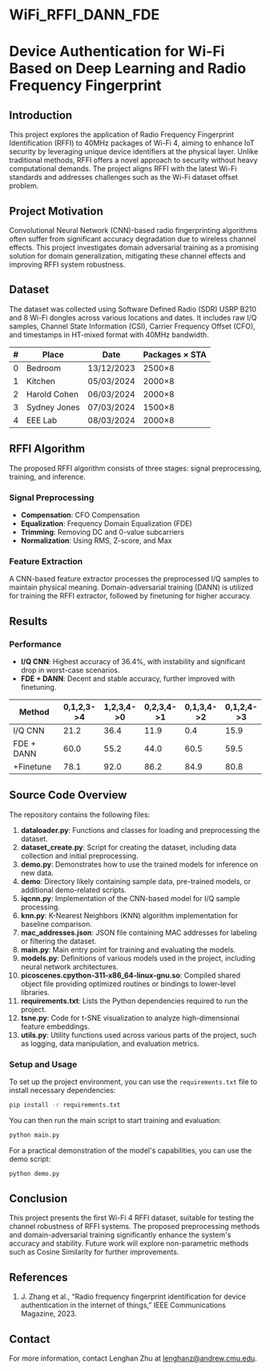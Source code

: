 # WiFi_RFFI_DANN_FDE
# Device Authentication for Wi-Fi Based on Deep Learning and Radio Frequency Fingerprint

## Introduction

This project explores the application of Radio Frequency Fingerprint Identification (RFFI) to 40MHz packages of Wi-Fi 4, aiming to enhance IoT security by leveraging unique device identifiers at the physical layer. Unlike traditional methods, RFFI offers a novel approach to security without heavy computational demands. The project aligns RFFI with the latest Wi-Fi standards and addresses challenges such as the Wi-Fi dataset offset problem.

## Project Motivation

Convolutional Neural Network (CNN)-based radio fingerprinting algorithms often suffer from significant accuracy degradation due to wireless channel effects. This project investigates domain adversarial training as a promising solution for domain generalization, mitigating these channel effects and improving RFFI system robustness.

## Dataset

The dataset was collected using Software Defined Radio (SDR) USRP B210 and 8 Wi-Fi dongles across various locations and dates. It includes raw I/Q samples, Channel State Information (CSI), Carrier Frequency Offset (CFO), and timestamps in HT-mixed format with 40MHz bandwidth.

| #  | Place           | Date       | Packages × STA |
|----|-----------------|------------|----------------|
| 0  | Bedroom         | 13/12/2023 | 2500×8         |
| 1  | Kitchen         | 05/03/2024 | 2000×8         |
| 2  | Harold Cohen    | 06/03/2024 | 2000×8         |
| 3  | Sydney Jones    | 07/03/2024 | 1500×8         |
| 4  | EEE Lab         | 08/03/2024 | 2000×8         |

## RFFI Algorithm

The proposed RFFI algorithm consists of three stages: signal preprocessing, training, and inference. 

### Signal Preprocessing

- **Compensation**: CFO Compensation
- **Equalization**: Frequency Domain Equalization (FDE)
- **Trimming**: Removing DC and 0-value subcarriers
- **Normalization**: Using RMS, Z-score, and Max

### Feature Extraction

A CNN-based feature extractor processes the preprocessed I/Q samples to maintain physical meaning. Domain-adversarial training (DANN) is utilized for training the RFFI extractor, followed by finetuning for higher accuracy.

## Results

### Performance

- **I/Q CNN**: Highest accuracy of 36.4%, with instability and significant drop in worst-case scenarios.
- **FDE + DANN**: Decent and stable accuracy, further improved with finetuning.

| Method         | 0,1,2,3->4 | 1,2,3,4->0 | 0,2,3,4->1 | 0,1,3,4->2 | 0,1,2,4->3 |
|----------------|------------|------------|------------|------------|------------|
| I/Q CNN        | 21.2       | 36.4       | 11.9       | 0.4        | 15.9       |
| FDE + DANN     | 60.0       | 55.2       | 44.0       | 60.5       | 59.5       |
| +Finetune      | 78.1       | 92.0       | 86.2       | 84.9       | 80.8       |


## Source Code Overview

The repository contains the following files:

1. **dataloader.py**: Functions and classes for loading and preprocessing the dataset.
2. **dataset_create.py**: Script for creating the dataset, including data collection and initial preprocessing.
3. **demo.py**: Demonstrates how to use the trained models for inference on new data.
4. **demo**: Directory likely containing sample data, pre-trained models, or additional demo-related scripts.
5. **iqcnn.py**: Implementation of the CNN-based model for I/Q sample processing.
6. **knn.py**: K-Nearest Neighbors (KNN) algorithm implementation for baseline comparison.
7. **mac_addresses.json**: JSON file containing MAC addresses for labeling or filtering the dataset.
8. **main.py**: Main entry point for training and evaluating the models.
9. **models.py**: Definitions of various models used in the project, including neural network architectures.
10. **picoscenes.cpython-311-x86_64-linux-gnu.so**: Compiled shared object file providing optimized routines or bindings to lower-level libraries.
11. **requirements.txt**: Lists the Python dependencies required to run the project.
12. **tsne.py**: Code for t-SNE visualization to analyze high-dimensional feature embeddings.
13. **utils.py**: Utility functions used across various parts of the project, such as logging, data manipulation, and evaluation metrics.

### Setup and Usage

To set up the project environment, you can use the `requirements.txt` file to install necessary dependencies:

```sh
pip install -r requirements.txt
```

You can then run the main script to start training and evaluation:

```sh
python main.py
```

For a practical demonstration of the model's capabilities, you can use the demo script:

```sh
python demo.py
```

## Conclusion

This project presents the first Wi-Fi 4 RFFI dataset, suitable for testing the channel robustness of RFFI systems. The proposed preprocessing methods and domain-adversarial training significantly enhance the system's accuracy and stability. Future work will explore non-parametric methods such as Cosine Similarity for further improvements.

## References

1. J. Zhang et al., “Radio frequency fingerprint identification for device authentication in the internet of things,” IEEE Communications Magazine, 2023.

## Contact

For more information, contact Lenghan Zhu at lenghanz@andrew.cmu.edu.

